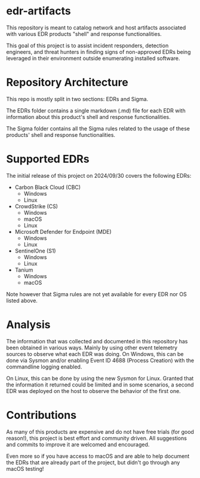 # edr-artifacts
This repository is meant to catalog network and host artifacts associated with various EDR products "shell" and response functionalities.

This goal of this project is to assist incident responders, detection engineers, and threat hunters in finding signs of non-approved EDRs being leveraged in their environment outside enumerating installed software.

# Repository Architecture

This repo is mostly split in two sections: EDRs and Sigma.

The EDRs folder contains a single markdown (.md) file for each EDR with information about this product's shell and response functionalities.

The Sigma folder contains all the Sigma rules related to the usage of these products' shell and response functionalities.

# Supported EDRs

The initial release of this project on 2024/09/30 covers the following EDRs:
- Carbon Black Cloud (CBC)
  - Windows
  - Linux 
- CrowdStrike (CS)
  - Windows
  - macOS
  - Linux
- Microsoft Defender for Endpoint (MDE)
  - Windows
  - Linux
- SentinelOne (S1)
  - Windows
  - Linux
- Tanium
  - Windows
  - macOS

Note however that Sigma rules are not yet available for every EDR nor OS listed above.

# Analysis

The information that was collected and documented in this repository has been obtained in various ways. Mainly by using other event telemetry sources to observe what each EDR was doing. On Windows, this can be done via Sysmon and/or enabling Event ID 4688 (Process Creation) with the commandline logging enabled.

On Linux, this can be done by using the new Sysmon for Linux. Granted that the information it returned could be limited and in some scenarios, a second EDR was deployed on the host to observe the behavior of the first one.

# Contributions

As many of this products are expensive and do not have free trials (for good reason!), this project is best effort and community driven. All suggestions and commits to improve it are welcomed and encouraged.

Even more so if you have access to macOS and are able to help document the EDRs that are already part of the project, but didn't go through any macOS testing!
